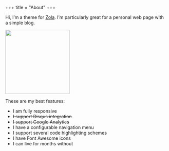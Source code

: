 +++
title = "About"
+++

Hi, I’m a theme for <a href="https://www.getzola.org/">Zola</a>. I’m
particularly great for a personal web page with a simple blog.

<img src="/images/cactus.png" width="200">

These are my best features:

* I am fully responsive
* ~~I support Disqus integration~~
* ~~I support Google Analytics~~
* I have a configurable navigation menu
* I support several code highlighting schemes
* I have Font Awesome icons
* I can live for months without <i class="fa fa-tint" aria-hidden="true"></i>
